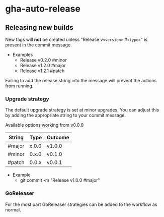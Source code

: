 # gha-auto-release

## Releasing new builds

New tags will **not** be created unless "Release v`<version>` #`<type>`" is present in the commit message.

* Examples
  * Release v0.2.0 #minor
  * Release v1.2.0 #major
  * Release v1.2.1 #patch

Failing to add the release string into the message will prevent the actions from running.

### Upgrade strategy

The default upgrade strategy is set at minor upgrades. You can adjust this by adding the appropriate string to your commit message.

Available options working from v0.0.0

| String | Type | Outcome |
|--|--|--|
| #major | x.0.0 | v1.0.0 |
| #minor | 0.x.0 | v0.1.0 |
| #patch | 0.0.x | v0.0.1 |  

- Example
  - git commit -m "Release v1.0.0 #major"

### GoReleaser

For the most part GoReleaser strategies can be added to the workflow as normal.